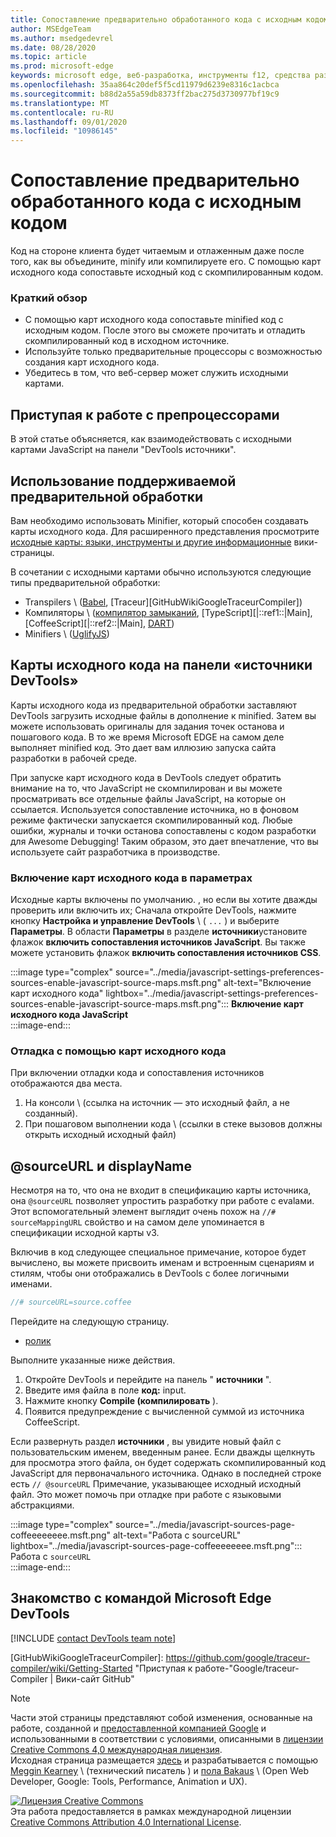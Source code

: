 ```yaml
---
title: Сопоставление предварительно обработанного кода с исходным кодом
author: MSEdgeTeam
ms.author: msedgedevrel
ms.date: 08/28/2020
ms.topic: article
ms.prod: microsoft-edge
keywords: microsoft edge, веб-разработка, инструменты f12, средства разработчика
ms.openlocfilehash: 35aa864c20def5f5cd11979d6239e8316c1acbca
ms.sourcegitcommit: b88d2a55a59db8373ff2bac275d3730977bf19c9
ms.translationtype: MT
ms.contentlocale: ru-RU
ms.lasthandoff: 09/01/2020
ms.locfileid: "10986145"
---
```

<!-- Copyright Meggin Kearney and Paul Bakaus

   Licensed under the Apache License, Version 2.0 (the "License");
   you may not use this file except in compliance with the License.
   You may obtain a copy of the License at

       https://www.apache.org/licenses/LICENSE-2.0

   Unless required by applicable law or agreed to in writing, software
   distributed under the License is distributed on an "AS IS" BASIS,
   WITHOUT WARRANTIES OR CONDITIONS OF ANY KIND, either express or implied.
   See the License for the specific language governing permissions and
   limitations under the License.  -->  

# Сопоставление предварительно обработанного кода с исходным кодом  

Код на стороне клиента будет читаемым и отлаженным даже после того, как вы объедините, minify или компилируете его.  С помощью карт исходного кода сопоставьте исходный код с скомпилированным кодом.  

### Краткий обзор  

*   С помощью карт исходного кода сопоставьте minified код с исходным кодом. После этого вы сможете прочитать и отладить скомпилированный код в исходном источнике.  
*   Используйте только предварительные процессоры с возможностью создания карт исходного кода.  
*   Убедитесь в том, что веб-сервер может служить исходными картами.  
    
<!--todo: add link to preprocessors capable of producing Source Maps when section is available -->  
<!--[]: /web/tools/setup/setup-preprocessors?#supported_preprocessors ""  -->  

## Приступая к работе с препроцессорами  

В этой статье объясняется, как взаимодействовать с исходными картами JavaScript на панели "DevTools источники".  <!--For a first overview of what preprocessors are, how each may help, and how Source Maps work; see Set Up CSS & JS Preprocessors.  -->  

<!--todo: add link to Set Up CSS & JS Preprocessors when section is available -->  
<!--[]: /web/tools/setup/setup-preprocessors#debugging-and-editing-preprocessed-content ""  -->  

## Использование поддерживаемой предварительной обработки  

Вам необходимо использовать Minifier, который способен создавать карты исходного кода.  <!--For the most popular options, see the preprocessor support section.  -->  Для расширенного представления просмотрите [исходные карты: языки, инструменты и другие информационные][GitHubWikiSourceMapsLanguagesTools] вики-страницы.  

<!--todo: add link to see the preprocessor support section when section is available -->  
<!--[]: /web/tools/setup/setup-preprocessors?#supported_preprocessors ""  -->  

В сочетании с исходными картами обычно используются следующие типы предварительной обработки:  

*   Transpilers \ ([Babel][BabelJS], [Traceur][GitHubWikiGoogleTraceurCompiler]\)  
*   Компиляторы \ ([компилятор замыканий][GitHubGoogleClosureCompiler], [TypeScript][|::ref1::|Main], [CoffeeScript][|::ref2::|Main], [DART][DartMain]\)  
*   Minifiers \ ([UglifyJS][GitHubMishooUglifyJS]\)  
    
## Карты исходного кода на панели «источники DevTools»  

Карты исходного кода из предварительной обработки заставляют DevTools загрузить исходные файлы в дополнение к minified.  Затем вы можете использовать оригиналы для задания точек останова и пошагового кода.  В то же время Microsoft EDGE на самом деле выполняет minified код. Это дает вам иллюзию запуска сайта разработки в рабочей среде.  

При запуске карт исходного кода в DevTools следует обратить внимание на то, что JavaScript не скомпилирован и вы можете просматривать все отдельные файлы JavaScript, на которые он ссылается.  Используется сопоставление источника, но в фоновом режиме фактически запускается скомпилированный код.  Любые ошибки, журналы и точки останова сопоставлены с кодом разработки для Awesome Debugging!  Таким образом, это дает впечатление, что вы используете сайт разработчика в производстве.  

### Включение карт исходного кода в параметрах  

Исходные карты включены по умолчанию. <!--\(as of Microsoft Edge 39\)-->, но если вы хотите дважды проверить или включить их; Сначала откройте DevTools, нажмите кнопку **Настройка и управление DevTools** \ ( `...` \) и выберите **Параметры**.  В области **Параметры** в разделе **источники**установите флажок **включить сопоставления источников JavaScript**.  Вы также можете установить флажок **включить сопоставления источников CSS**.  

:::image type="complex" source="../media/javascript-settings-preferences-sources-enable-javascript-source-maps.msft.png" alt-text="Включение карт исходного кода" lightbox="../media/javascript-settings-preferences-sources-enable-javascript-source-maps.msft.png":::
   **Включение карт исходного кода JavaScript**  
:::image-end:::  

### Отладка с помощью карт исходного кода  

При включении отладки кода и сопоставления источников отображаются два места.  

1.  На консоли \ (ссылка на источник — это исходный файл, а не созданный).  
1.  При пошаговом выполнении кода \ (ссылки в стеке вызовов должны открыть исходный исходный файл)  
    
<!--todo: add link to debugging your code when section is available -->  
<!--[DebugBreakpointsStepCode]: ../debug/breakpoints/step-code.md ""  -->  

## @sourceURL и displayName  

Несмотря на то, что она не входит в спецификацию карты источника, она `@sourceURL` позволяет упростить разработку при работе с evalами.  Этот вспомогательный элемент выглядит очень похож на `//# sourceMappingURL` свойство и на самом деле упоминается в спецификации исходной карты v3.  

Включив в код следующее специальное примечание, которое будет вычислено, вы можете присвоить именам и встроенным сценариям и стилям, чтобы они отображались в DevTools с более логичными именами.  

```javascript
//# sourceURL=source.coffee
```  

Перейдите на следующую страницу.  

*   [ролик][CssNinjaDemoSourceMapping]

Выполните указанные ниже действия.  

1.  Откройте DevTools и перейдите на панель " **источники** ".  
1.  Введите имя файла в поле **код:** input.  
1.  Нажмите кнопку **Compile (компилировать** ).  
1.  Появится предупреждение с вычисленной суммой из источника CoffeeScript.  
    
Если развернуть раздел **источники** , вы увидите новый файл с пользовательским именем, введенным ранее.  Если дважды щелкнуть для просмотра этого файла, он будет содержать скомпилированный код JavaScript для первоначального источника.  Однако в последней строке есть `// @sourceURL` Примечание, указывающее исходный исходный файл.  Это может помочь при отладке при работе с языковыми абстракциями.  

:::image type="complex" source="../media/javascript-sources-page-coffeeeeeeee.msft.png" alt-text="Работа с sourceURL" lightbox="../media/javascript-sources-page-coffeeeeeeee.msft.png":::
   Работа с `sourceURL`  
:::image-end:::  

## Знакомство с командой Microsoft Edge DevTools

[!INCLUDE [contact DevTools team note](../includes/contact-devtools-team-note.md)]  

<!-- links -->  

[BabelJS]: https://babeljs.io "Babel является компилятором JavaScript"  

[CoffeeScriptMain]: https://coffeescript.org "CoffeeScript"  

[CssNinjaDemoSourceMapping]: https://www.thecssninja.com/demo/source_mapping/compile.html "Простой пример имени//# sourceURL eval"  

[DartMain]: https://www.dartlang.org "Язык программирования DART"  

[GitHubGoogleClosureCompiler]: https://github.com/google/closure-compiler "Google/замыкание — компилятор | GitHub"  

[GitHubMishooUglifyJS]: https://github.com/mishoo/UglifyJS "mishoo/UglifyJS | GitHub"  

[GitHubWikiSourceMapsLanguagesTools]: https://github.com/ryanseddon/source-map/wiki/Source-maps:-languages,-tools-and-other-info "Карты исходного кода: языки, инструменты и другая информация | Вики-сайт GitHub"  

[GitHubWikiGoogleTraceurCompiler]: https://github.com/google/traceur-compiler/wiki/Getting-Started "Приступая к работе-"Google/traceur-Compiler | Вики-сайт GitHub"  

[TypeScriptMain]: https://www.typescriptlang.org "TypeScript"  

> [!NOTE]
> Части этой страницы представляют собой изменения, основанные на работе, созданной и [предоставленной компанией Google][GoogleSitePolicies] и использованными в соответствии с условиями, описанными в [лицензии Creative Commons 4,0 международная лицензия][CCA4IL].  
> Исходная страница размещается [здесь](https://developers.google.com/web/tools/chrome-devtools/javascript/source-maps) и разрабатывается с помощью [Meggin Kearney][MegginKearney] \ (технический писатель \) и [пола Bakaus][PaulBakaus] \ (Open Web Developer, Google: Tools, Performance, Animation и UX).  

[![Лицензия Creative Commons][CCby4Image]][CCA4IL]  
Эта работа предоставляется в рамках международной лицензии [Creative Commons Attribution 4.0 International License][CCA4IL].  

[CCA4IL]: https://creativecommons.org/licenses/by/4.0  
[CCby4Image]: https://i.creativecommons.org/l/by/4.0/88x31.png  
[GoogleSitePolicies]: https://developers.google.com/terms/site-policies  
[KayceBasques]: https://developers.google.com/web/resources/contributors/kaycebasques  
[MegginKearney]: https://developers.google.com/web/resources/contributors/megginkearney  
[PaulBakaus]: https://developers.google.com/web/resources/contributors/pbakaus  
